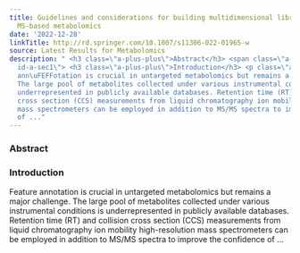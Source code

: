 ```yaml
---
title: Guidelines and considerations for building multidimensional libraries for untargeted
  MS-based metabolomics
date: '2022-12-28'
linkTitle: http://rd.springer.com/10.1007/s11306-022-01965-w
source: Latest Results for Metabolomics
description: " <h3 class=\"a-plus-plus\">Abstract</h3> <span class=\"a-plus-plus abstract-section
  id-a-sec1\"> <h3 class=\"a-plus-plus\">Introduction</h3> <p class=\"a-plus-plus\">Feature
  ann\uFEFFotation is crucial in untargeted metabolomics but remains a major challenge.
  The large pool of metabolites collected under various instrumental conditions is
  underrepresented in publicly available databases. Retention time (RT) and collision
  cross section (CCS) measurements from liquid chromatography ion mobility high-resolution
  mass spectrometers can be employed in addition to MS/MS spectra to improve the confidence
  of ..."
---
```

 <h3 class="a-plus-plus">Abstract</h3> <span class="a-plus-plus abstract-section id-a-sec1"> <h3 class="a-plus-plus">Introduction</h3> <p class="a-plus-plus">Feature ann﻿otation is crucial in untargeted metabolomics but remains a major challenge. The large pool of metabolites collected under various instrumental conditions is underrepresented in publicly available databases. Retention time (RT) and collision cross section (CCS) measurements from liquid chromatography ion mobility high-resolution mass spectrometers can be employed in addition to MS/MS spectra to improve the confidence of ...